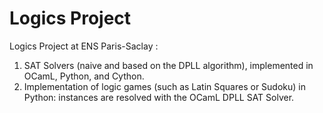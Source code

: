 # Logics Project
Logics Project at ENS Paris-Saclay : 

1. SAT Solvers (naive and based on the DPLL algorithm), implemented in OCamL, Python, and Cython.
2. Implementation of logic games (such as Latin Squares or Sudoku) in Python: instances are resolved with the OCamL DPLL SAT Solver.


